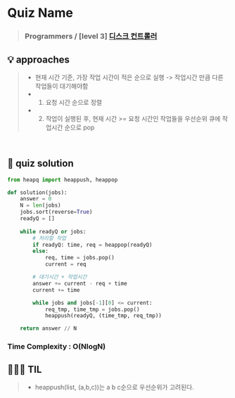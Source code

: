 # Quiz Name
> ### Programmers / [level 3] <a href = "https://school.programmers.co.kr/learn/courses/30/lessons/42627"> 디스크 컨트롤러 </a>

## 💡 approaches
>  - 현재 시간 기준, 가장 작업 시간이 적은 순으로 실행 -> 작업시간 만큼 다른 작업들이 대기해야함
>  - 1. 요청 시간 순으로 정렬
>  - 2. 작업이 실행된 후, 현재 시간 >= 요청 시간인 작업들을 우선순위 큐에 작업시간 순으로 pop

<br>

## 🔑 quiz solution

```py
from heapq import heappush, heappop

def solution(jobs):
    answer = 0
    N = len(jobs)
    jobs.sort(reverse=True)
    readyQ = []
    
    while readyQ or jobs:
        # 처리할 작업
        if readyQ: time, req = heappop(readyQ)
        else:
            req, time = jobs.pop()
            current = req

        # 대기시간 + 작업시간
        answer += current - req + time
        current += time

        while jobs and jobs[-1][0] <= current:
            req_tmp, time_tmp = jobs.pop()
            heappush(readyQ, (time_tmp, req_tmp))

    return answer // N
```
### Time Complexity : O(NlogN)
## 👩🏻‍🏫 TIL
>  - heappush(list, (a,b,c))는 a b c순으로 우선순위가 고려된다.
